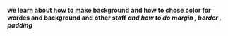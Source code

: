 **we learn about how to make background**
**and how to chose color for wordes and background and other staff**
***and  how to do 
margin , border , padding***
